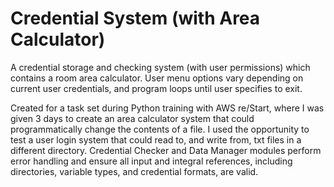 # Credential System (with Area Calculator)

A credential storage and checking system (with user permissions) which contains a room area calculator.
User menu options vary depending on current user credentials, and program loops until user specifies to exit.

Created for a task set during Python training with AWS re/Start, where I was given 3 days to create an area calculator system that could programmatically change the contents of a file. I used the opportunity to test a user login system that could read to, and write from, txt files in a different directory.
Credential Checker and Data Manager modules perform error handling and ensure all input and integral references, including directories, variable types, and credential formats, are valid.
